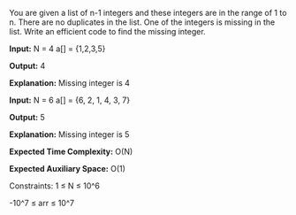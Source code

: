 You are given a list of n-1 integers and these integers are in the range of 1 to n. There are no duplicates in the list. One of the integers is missing in the list. Write an efficient code to find the missing integer.

**Input:**  N = 4 a[] = {1,2,3,5}

**Output:** 4

**Explanation:** Missing integer is 4

**Input:**  N = 6 a[] = {6, 2, 1, 4, 3, 7}

**Output:** 5

**Explanation:** Missing integer is 5

**Expected Time Complexity:** O(N)

**Expected Auxiliary Space:** O(1)

Constraints:
1 ≤ N ≤ 10^6

-10^7 ≤ arr ≤ 10^7

